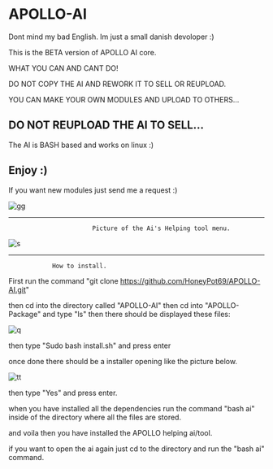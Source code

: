 # APOLLO-AI


Dont mind my bad English. Im just a small danish devoloper :)




This is the BETA version of APOLLO AI core.

WHAT YOU CAN AND CANT DO!

DO NOT COPY THE AI AND REWORK IT TO SELL OR REUPLOAD.

YOU CAN MAKE YOUR OWN MODULES AND UPLOAD TO OTHERS...

DO NOT REUPLOAD THE AI TO SELL...
----------------------------------------------------------

The AI is BASH based and works on linux :)



Enjoy :)
----------------------------------------------------------

If you want new modules just send me a request :)




![gg](https://user-images.githubusercontent.com/93089744/149834982-26646054-a367-48d5-9dc3-44c5dfb14e5b.png)





---------------------------------------------------------------------------------------------------------------
                           Picture of the Ai's Helping tool menu.


![s](https://user-images.githubusercontent.com/93089744/150026968-f5b3ce3e-9844-49e7-ad2c-0feeea49a757.png)


------------------------------------------------------------------------------
                How to install.



First run the command "git clone https://github.com/HoneyPot69/APOLLO-AI.git"

then cd into the directory called "APOLLO-AI" then cd into "APOLLO-Package" and type "ls" then there should be displayed these files:

![q](https://user-images.githubusercontent.com/93089744/150027202-232a6004-80ca-413a-927a-7689ea0906e4.png)



then type "Sudo bash install.sh" and press enter

once done there should be a installer opening like the picture below.








![tt](https://user-images.githubusercontent.com/93089744/149834560-49ce3d63-e5c7-464d-8781-e43c039fcaea.png)








then type "Yes" and press enter.





when you have installed all the dependencies run the command "bash ai" inside of the directory where all the files are stored.

and voila then you have installed the APOLLO helping ai/tool.


if you want to open the ai again just cd to the directory and run the "bash ai" command.








